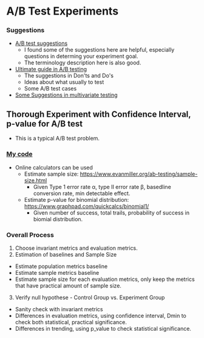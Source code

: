 # A/B Test Experiments

### Suggestions
* [A/B test suggestions][2]
  * I found some of the suggestions here are helpful, especially questions in determing your experiment goal.
  * The terminology description here is also good.
* [Ultimate guide in A/B testing][3]
  * The suggestions in Don'ts and Do's
  * Ideas about what usually to test
  * Some A/B test cases
* [Some Suggestions in multivariate testing][4]

## Thorough Experiment with Confidence Interval, p-value for A/B test
* This is a typical A/B test problem.
### [My code][1]
* Online calculators can be used
  * Estimate sample size: https://www.evanmiller.org/ab-testing/sample-size.html
    * Given Type 1 error rate α, type II error rate β, basedline conversion rate, min detectable effect.
  * Estimate p-value for binomial distribution: https://www.graphpad.com/quickcalcs/binomial1/
    * Given number of success, total trails, probability of success in biomial distribution.
### Overall Process
1. Choose invariant metrics and evaluation metrics.
2. Estimation of baselines and Sample Size
  * Estimate population metrics baseline
  * Estimate sample metrics baseline
  * Estimate sample size for each evaluation metrics, only keep the metrics that have practical amount of sample size.
3. Verify null hypothese - Control Group vs. Experiment Group
  * Sanity check with invariant metrics
  * Differences in evaluation metrics, using confidence interval, Dmin to check both statistical, practical significance.
  * Differences in trending, using p_value to check statistical significance.


[1]: https://github.com/hanhanwu/Hanhan_Data_Science_Practice/blob/master/Applied_Statistics/ABTest_Experiments/detailed_ABTest_Experiment.ipynb
[2]:https://github.com/dwyl/learn-ab-and-multivariate-testing
[3]:https://www.smashingmagazine.com/2010/06/the-ultimate-guide-to-a-b-testing/
[4]:https://www.smashingmagazine.com/2011/04/multivariate-testing-101-a-scientific-method-of-optimizing-design/
